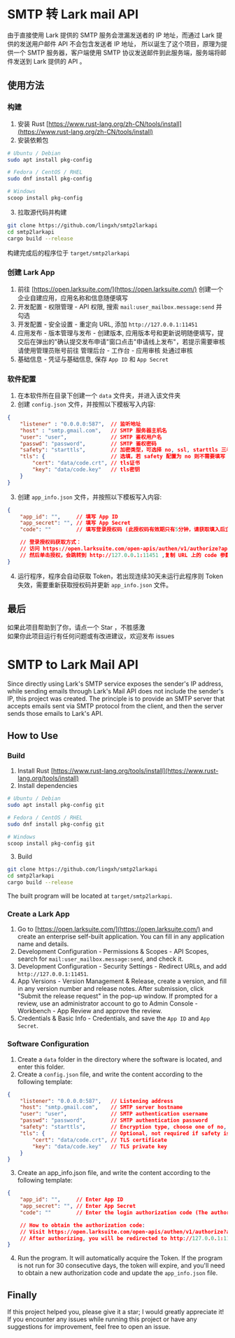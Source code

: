 # SMTP 转 Lark mail API
由于直接使用 Lark 提供的 SMTP 服务会泄漏发送者的 IP 地址，而通过 Lark 提供的发送用户邮件 API 不会包含发送者 IP 地址， 所以诞生了这个项目，原理为提供一个 SMTP 服务器，客户端使用 SMTP 协议发送邮件到此服务端，服务端将邮件发送到 Lark 提供的 API 。

## 使用方法
### 构建
1. 安装 Rust [https://www.rust-lang.org/zh-CN/tools/install](https://www.rust-lang.org/zh-CN/tools/install)
2. 安装依赖包
```bash
# Ubuntu / Debian
sudo apt install pkg-config

# Fedora / CentOS / RHEL
sudo dnf install pkg-config

# Windows
scoop install pkg-config
```
3. 拉取源代码并构建
```bash
git clone https://github.com/lingxh/smtp2larkapi
cd smtp2larkapi
cargo build --release
```
构建完成后的程序位于 `target/smtp2larkapi`


### 创建 Lark App
1. 前往 [https://open.larksuite.com/](https://open.larksuite.com/) 创建一个企业自建应用，应用名称和信息随便填写
2. 开发配置 - 权限管理 - API 权限,  搜索 `mail:user_mailbox.message:send` 并勾选
3. 开发配置 - 安全设置 - 重定向 URL,  添加 `http://127.0.0.1:11451`
4. 应用发布 - 版本管理与发布 - 创建版本, 应用版本号和更新说明随便填写，提交后在弹出的"确认提交发布申请"窗口点击"申请线上发布"，若提示需要审核请使用管理员账号前往 管理后台 - 工作台 - 应用审核 处通过审核
5. 基础信息 - 凭证与基础信息,  保存 `App ID` 和 `App Secret`

### 软件配置
1. 在本软件所在目录下创建一个 `data` 文件夹，并进入该文件夹
2. 创建 `config.json` 文件，并按照以下模板写入内容:
```json
{
    "listener" : "0.0.0.0:587",  // 监听地址
    "host" : "smtp.gmail.com",   // SMTP 服务器主机名
    "user": "user",              // SMTP 鉴权用户名
    "passwd": "password",        // SMTP 鉴权密码
    "safety": "starttls",        // 加密类型，可选择 no, ssl, starttls 三者之一
    "tls": {                     // 选填，若 safety 配置为 no 则不需要填写
        "cert": "data/code.crt", // tls证书
        "key": "data/code.key"   // tls密钥
    }
}
```
3. 创建 `app_info.json` 文件，并按照以下模板写入内容:
```json
{
    "app_id": "",     // 填写 App ID
    "app_secret": "", // 填写 App Secret
    "code": ""        // 填写登录授权码 (此授权码有效期只有5分钟，请获取填入后立即启动一次程序获得长效 Token， 后续若不出现连续30天未运行此程序则不再需要此项)

    // 登录授权码获取方式：
    // 访问 https://open.larksuite.com/open-apis/authen/v1/authorize?app_id={app_id}&redirect_uri=http://127.0.0.1:11451&scope=mail:user_mailbox.message:send   注意将 {app_id} 替换为你自己的 AppID 
    // 然后单击授权，会跳转到 http://127.0.0.1:11451 ,复制 URL 上的 code 参数即是登录授权码
}
```

4. 运行程序，程序会自动获取 Token，若出现连续30天未运行此程序则 Token 失效，需要重新获取授权码并更新 `app_info.json` 文件。

## 最后
如果此项目帮助到了你，请点一个 Star ，不胜感激  
如果你此项目运行有任何问题或有改进建议，欢迎发布 issues

# SMTP to Lark Mail API

Since directly using Lark's SMTP service exposes the sender's IP address, while sending emails through Lark's Mail API does not include the sender's IP, this project was created. The principle is to provide an SMTP server that accepts emails sent via SMTP protocol from the client, and then the server sends those emails to Lark's API.

## How to Use
### Build
1. Install Rust [https://www.rust-lang.org/tools/install](https://www.rust-lang.org/tools/install)
2. Install dependencies
```bash
# Ubuntu / Debian
sudo apt install pkg-config git

# Fedora / CentOS / RHEL
sudo dnf install pkg-config git

# Windows
scoop install pkg-config git
```
3. Build
```bash
git clone https://github.com/lingxh/smtp2larkapi
cd smtp2larkapi
cargo build --release
```
The built program will be located at `target/smtp2larkapi`. 

### Create a Lark App
1. Go to [https://open.larksuite.com/](https://open.larksuite.com/) and create an enterprise self-built application. You can fill in any application name and details.
2. Development Configuration - Permissions & Scopes - API Scopes, search for `mail:user_mailbox.message:send`, and check it.
3. Development Configuration - Security Settings - Redirect URLs, and add `http://127.0.0.1:11451`.
4. App Versions - Version Management & Release, create a version, and fill in any version number and release notes. After submission, click "Submit the release request" in the pop-up window. If prompted for a review, use an administrator account to go to Admin Console - Workbench - App Review and approve the review.
5. Credentials & Basic Info - Credentials, and save the `App ID` and `App Secret`.

### Software Configuration
1. Create a `data` folder in the directory where the software is located, and enter this folder.
2. Create a `config.json` file, and write the content according to the following template:
```json
{
    "listener": "0.0.0.0:587",   // Listening address
    "host": "smtp.gmail.com",    // SMTP server hostname
    "user": "user",              // SMTP authentication username
    "passwd": "password",        // SMTP authentication password
    "safety": "starttls",        // Encryption type, choose one of no, ssl, or starttls
    "tls": {                     // Optional, not required if safety is set to no
        "cert": "data/code.crt", // TLS certificate
        "key": "data/code.key"   // TLS private key
    }
}
```
3. Create an app_info.json file, and write the content according to the following template:
```json
{
    "app_id": "",     // Enter App ID
    "app_secret": "", // Enter App Secret
    "code": ""        // Enter the login authorization code (The authorization code is only valid for 5 minutes. After obtaining and entering it, immediately start the program to acquire a long-term token. If the program is not run for 30 consecutive days, you will need to obtain a new authorization code.)

    // How to obtain the authorization code:
    // Visit https://open.larksuite.com/open-apis/authen/v1/authorize?app_id={app_id}&redirect_uri=http://127.0.0.1:11451&scope=mail:user_mailbox.message:send  Replace {app_id} with your own AppID
    // After authorizing, you will be redirected to http://127.0.0.1:11451. Copy the "code" parameter from the URL, which is your authorization code.
}
```
4. Run the program. It will automatically acquire the Token. If the program is not run for 30 consecutive days, the token will expire, and you'll need to obtain a new authorization code and update the `app_info.json` file.

## Finally
If this project helped you, please give it a star; I would greatly appreciate it! 
If you encounter any issues while running this project or have any suggestions for improvement, feel free to open an issue.